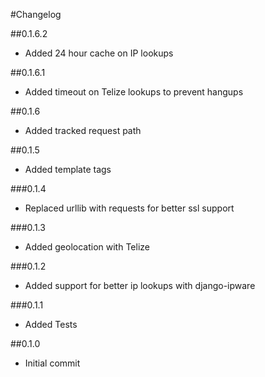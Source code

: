 #Changelog

##0.1.6.2
- Added 24 hour cache on IP lookups

##0.1.6.1
- Added timeout on Telize lookups to prevent hangups

##0.1.6
- Added tracked request path

##0.1.5
- Added template tags

###0.1.4
- Replaced urllib with requests for better ssl support

###0.1.3
 - Added geolocation with Telize

###0.1.2
 - Added support for better ip lookups with django-ipware

###0.1.1
 - Added Tests
 
##0.1.0
 - Initial commit
